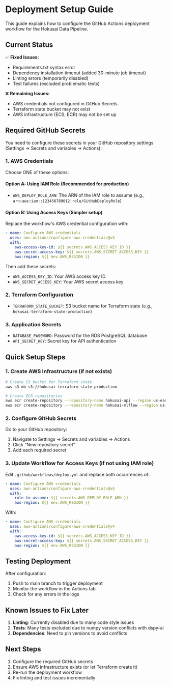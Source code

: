 # Deployment Setup Guide

This guide explains how to configure the GitHub Actions deployment workflow for the Hokusai Data Pipeline.

## Current Status

✅ **Fixed Issues:**
- Requirements.txt syntax error
- Dependency installation timeout (added 30-minute job timeout)
- Linting errors (temporarily disabled)
- Test failures (excluded problematic tests)

❌ **Remaining Issues:**
- AWS credentials not configured in GitHub Secrets
- Terraform state bucket may not exist
- AWS infrastructure (ECS, ECR) may not be set up

## Required GitHub Secrets

You need to configure these secrets in your GitHub repository settings (Settings → Secrets and variables → Actions):

### 1. AWS Credentials
Choose ONE of these options:

#### Option A: Using IAM Role (Recommended for production)
- `AWS_DEPLOY_ROLE_ARN`: The ARN of the IAM role to assume (e.g., `arn:aws:iam::123456789012:role/GitHubDeployRole`)

#### Option B: Using Access Keys (Simpler setup)
Replace the workflow's AWS credential configuration with:
```yaml
- name: Configure AWS credentials
  uses: aws-actions/configure-aws-credentials@v4
  with:
    aws-access-key-id: ${{ secrets.AWS_ACCESS_KEY_ID }}
    aws-secret-access-key: ${{ secrets.AWS_SECRET_ACCESS_KEY }}
    aws-region: ${{ env.AWS_REGION }}
```

Then add these secrets:
- `AWS_ACCESS_KEY_ID`: Your AWS access key ID
- `AWS_SECRET_ACCESS_KEY`: Your AWS secret access key

### 2. Terraform Configuration
- `TERRAFORM_STATE_BUCKET`: S3 bucket name for Terraform state (e.g., `hokusai-terraform-state-production`)

### 3. Application Secrets
- `DATABASE_PASSWORD`: Password for the RDS PostgreSQL database
- `API_SECRET_KEY`: Secret key for API authentication

## Quick Setup Steps

### 1. Create AWS Infrastructure (if not exists)

```bash
# Create S3 bucket for Terraform state
aws s3 mb s3://hokusai-terraform-state-production

# Create ECR repositories
aws ecr create-repository --repository-name hokusai-api --region us-east-1
aws ecr create-repository --repository-name hokusai-mlflow --region us-east-1
```

### 2. Configure GitHub Secrets

Go to your GitHub repository:
1. Navigate to Settings → Secrets and variables → Actions
2. Click "New repository secret"
3. Add each required secret

### 3. Update Workflow for Access Keys (if not using IAM role)

Edit `.github/workflows/deploy.yml` and replace both occurrences of:
```yaml
- name: Configure AWS credentials
  uses: aws-actions/configure-aws-credentials@v4
  with:
    role-to-assume: ${{ secrets.AWS_DEPLOY_ROLE_ARN }}
    aws-region: ${{ env.AWS_REGION }}
```

With:
```yaml
- name: Configure AWS credentials
  uses: aws-actions/configure-aws-credentials@v4
  with:
    aws-access-key-id: ${{ secrets.AWS_ACCESS_KEY_ID }}
    aws-secret-access-key: ${{ secrets.AWS_SECRET_ACCESS_KEY }}
    aws-region: ${{ env.AWS_REGION }}
```

## Testing Deployment

After configuration:
1. Push to main branch to trigger deployment
2. Monitor the workflow in the Actions tab
3. Check for any errors in the logs

## Known Issues to Fix Later

1. **Linting**: Currently disabled due to many code style issues
2. **Tests**: Many tests excluded due to numpy version conflicts with dspy-ai
3. **Dependencies**: Need to pin versions to avoid conflicts

## Next Steps

1. Configure the required GitHub secrets
2. Ensure AWS infrastructure exists (or let Terraform create it)
3. Re-run the deployment workflow
4. Fix linting and test issues incrementally